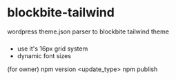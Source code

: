 # blockbite-tailwind
wordpress theme.json parser to blockbite tailwind theme 

###
- use it's 16px grid system
- dynamic font sizes



(for owner)
npm version <update_type>
npm publish